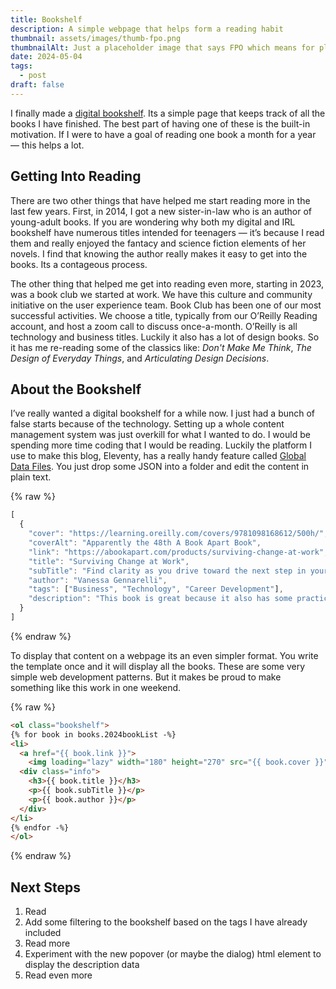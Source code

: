 ```yaml
---
title: Bookshelf
description: A simple webpage that helps form a reading habit
thumbnail: assets/images/thumb-fpo.png
thumbnailAlt: Just a placeholder image that says FPO which means for placeholder only 
date: 2024-05-04
tags:
  - post
draft: false
---
```


I finally made a [digital bookshelf](/bookshelf/). Its a simple page that keeps track of all the books I have finished. The best part of having one of these is the built-in motivation. If I were to have a goal of reading one book a month for a year &mdash; this helps a lot.

## Getting Into Reading

There are two other things that have helped me start reading more in the last few years. First, in 2014, I got a new sister-in-law who is an author of young-adult books. If you are wondering why both my digital and IRL bookshelf have numerous titles intended for teenagers &mdash; it’s because I read them and really enjoyed the fantacy and science fiction elements of her novels. I find that knowing the author really makes it easy to get into the books. Its a contageous process. 

The other thing that helped me get into reading even more, starting in 2023, was a book club we started at work. We have this culture and community initiative on the user experience team. Book Club has been one of our most successful activities. We choose a title, typically from our O’Reilly Reading account, and host a zoom call to discuss once-a-month. O’Reilly is all technology and business titles. Luckily it also has a lot of design books. So it has me re-reading some of the classics like: *Don't Make Me Think*, *The Design of Everyday Things*, and *Articulating Design Decisions*. 

## About the Bookshelf

I’ve really wanted a digital bookshelf for a while now. I just had a bunch of false starts because of the technology. Setting up a whole content management system was just overkill for what I wanted to do. I would be spending more time coding that I would be reading. Luckily the platform I use to make this blog, Eleventy, has a really handy feature called [Global Data Files](https://www.11ty.dev/docs/data-global/). You just drop some JSON into a folder and edit the content in plain text. 

{% raw %}
```js
[  
  {
    "cover": "https://learning.oreilly.com/covers/9781098168612/500h/",
    "coverAlt": "Apparently the 48th A Book Apart Book",
    "link": "https://abookapart.com/products/surviving-change-at-work",
    "title": "Surviving Change at Work",
    "subTitle": "Find clarity as you drive toward the next step in your tech career.",
    "author": "Vanessa Gennarelli",
    "tags": ["Business", "Technology", "Career Development"],      
    "description": "This book is great because it also has some practical exercises to complete. I frequently recommmend this title."
  }
]
```
{% endraw %}

To display that content on a webpage its an even simpler format. You write the template once and it will display all the books. These are some very simple web development patterns. But it makes be proud to make something like this work in one weekend. 

{% raw %}
```html
<ol class="bookshelf">  
{% for book in books.2024bookList -%}
<li>
  <a href="{{ book.link }}">
    <img loading="lazy" width="180" height="270" src="{{ book.cover }}" alt="{{ book.coverAlt }}" /></a>
  <div class="info">
    <h3>{{ book.title }}</h3>
    <p>{{ book.subTitle }}</p>
    <p>{{ book.author }}</p>
  </div>
</li>
{% endfor -%}
</ol>
```
{% endraw %}

## Next Steps

1. Read
1. Add some filtering to the bookshelf based on the tags I have already included
1. Read more
1. Experiment with the new popover (or maybe the dialog) html element to display the description data
1. Read even more